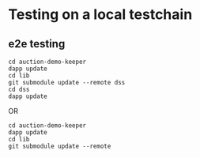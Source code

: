 # Testing on a local testchain

## e2e testing

```
cd auction-demo-keeper
dapp update
cd lib
git submodule update --remote dss
cd dss
dapp update
```
OR
```
cd auction-demo-keeper
dapp update
cd lib
git submodule update --remote
```